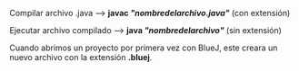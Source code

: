 Compilar archivo .java --> **javac _"nombredelarchivo.java"_** (con extensión)

Ejecutar archivo compilado --> **java _"nombredelarchivo"_** (sin extensión)

Cuando abrimos un proyecto por primera vez con BlueJ, este creara un nuevo archivo con la extensión **.bluej**.
